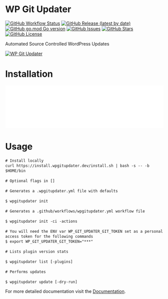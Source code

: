 # WP Git Updater

[![GitHub Workflow Status](https://img.shields.io/github/workflow/status/wpgitupdater/wpgitupdater/Go%20Build)](https://github.com/wpgitupdater/wpgitupdater/actions)
[![GitHub Release (latest by date)](https://img.shields.io/github/v/release/wpgitupdater/wpgitupdater)](https://github.com/wpgitupdater/wpgitupdater/releases)
[![GitHub go.mod Go version](https://img.shields.io/github/go-mod/go-version/wpgitupdater/wpgitupdater)](https://github.com/wpgitupdater/wpgitupdater)
[![GitHub Issues](https://img.shields.io/github/issues/wpgitupdater/wpgitupdater)](https://github.com/wpgitupdater/wpgitupdater/issues)
[![GitHub Stars](https://img.shields.io/github/stars/wpgitupdater/wpgitupdater)](https://github.com/wpgitupdater/wpgitupdater/stargazers)
[![GitHub License](https://img.shields.io/github/license/wpgitupdater/wpgitupdater)](https://github.com/wpgitupdater/wpgitupdater)

Automated Source Controlled WordPress Updates

[![WP Git Updater](https://blog.wpgitupdater.dev/wp-content/uploads/2020/12/contributions-2-fb-post.jpg)](https://wpgitupdater.dev)

# Installation

[![curl https://install.wpgitupdater.dev/install.sh | bash -s -- -b $HOME/bin](./install.svg)](#usage)

# Usage

```shell
# Install locally
curl https://install.wpgitupdater.dev/install.sh | bash -s -- -b $HOME/bin

# Optional flags in []

# Generates a .wpgitupdater.yml file with defaults

$ wpgitupdater init

# Generates a .github/workflows/wpgitupdater.yml workflow file

$ wpgitupdater init -ci -actions

# You will need the ENV var WP_GIT_UPDATER_GIT_TOKEN set as a personal access token for the following commands
$ export WP_GIT_UPDATER_GIT_TOKEN="***"

# Lists plugin version stats

$ wpgitupdater list [-plugins]

# Performs updates

$ wpgitupdater update [-dry-run]
```

For more detailed documentation visit the [Documentation](https://docs.wpgitupdater.dev).
